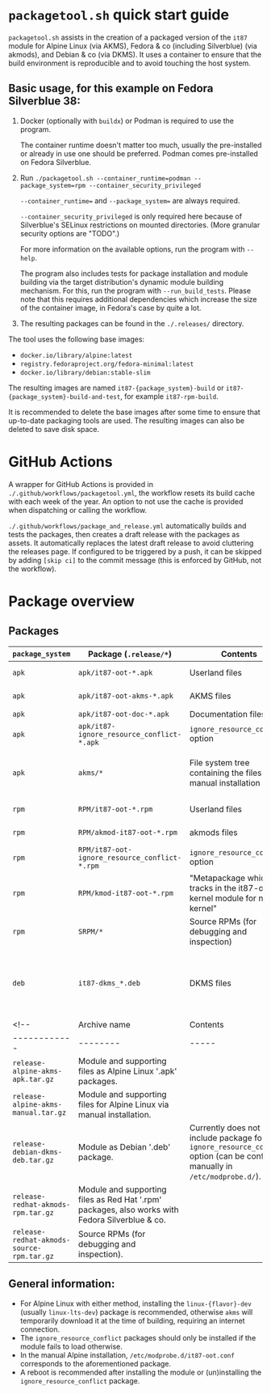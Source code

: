 # `packagetool.sh` quick start guide

`packagetool.sh` assists in the creation of a packaged version of the `it87` module for Alpine Linux (via AKMS), Fedora & co (including Silverblue) (via akmods), and Debian & co (via DKMS).
It uses a container to ensure that the build environment is reproducible and to avoid touching the host system.

## Basic usage, for this example on Fedora Silverblue 38:
1. Docker (optionally with `buildx`) or Podman is required to use the program.
	
	The container runtime doesn't matter too much, usually the pre-installed or already in use one should be preferred. Podman comes pre-installed on Fedora Silverblue.

2. Run `./packagetool.sh --container_runtime=podman --package_system=rpm --container_security_privileged`
	
	`--container_runtime=` and `--package_system=` are always required.
	
	`--container_security_privileged` is only required here because of Silverblue's SELinux restrictions on mounted directories. (More granular security options are "TODO".)
	
	For more information on the available options, run the program with `--help`.

	The program also includes tests for package installation and module building via the target distribution's dynamic module building mechanism. For this, run the program with `--run_build_tests`. Please note that this requires additional dependencies which increase the size of the container image, in Fedora's case by quite a lot.

3. The resulting packages can be found in the `./.releases/` directory.

The tool uses the following base images:
* `docker.io/library/alpine:latest`
* `registry.fedoraproject.org/fedora-minimal:latest`
* `docker.io/library/debian:stable-slim`

The resulting images are named `it87-{package_system}-build` or `it87-{package_system}-build-and-test`, for example `it87-rpm-build`.

It is recommended to delete the base images after some time to ensure that up-to-date packaging tools are used. The resulting images can also be deleted to save disk space.

# GitHub Actions

A wrapper for GitHub Actions is provided in `./.github/workflows/packagetool.yml`, the workflow resets its build cache with each week of the year. An option to not use the cache is provided when dispatching or calling the workflow.

`./.github/workflows/package_and_release.yml` automatically builds and tests the packages, then creates a draft release with the packages as assets. It automatically replaces the latest draft release to avoid cluttering the releases page. If configured to be triggered by a push, it can be skipped by adding `[skip ci]` to the commit message (this is enforced by GitHub, not the workflow).

# Package overview
## Packages
| `package_system` | Package (`.release/*`) | Contents | Notes |
| ------------------ | ------- | -------- | ----- |
| `apk` | `apk/it87-oot-*.apk` | Userland files | Depends on AKMS package. |
| `apk` | `apk/it87-oot-akms-*.apk` | AKMS files | Depends on userland package. |
| `apk` | `apk/it87-oot-doc-*.apk` | Documentation files | |
| `apk` | `apk/it87-ignore_resource_conflict-*.apk` | `ignore_resource_conflict` option | |
| `apk` | `akms/*` | File system tree containing the files for manual installation | `/etc/modprobe.d/it87-oot.conf` is the `ignore_resource_conflict` option and should only be installed if needed |
| `rpm` | `RPM/it87-oot-*.rpm` | Userland files | Depends on akmods package. |
| `rpm` | `RPM/akmod-it87-oot-*.rpm` | akmods files | Depends on userland package. |
| `rpm` | `RPM/it87-oot-ignore_resource_conflict-*.rpm` | `ignore_resource_conflict` option | |
| `rpm` | `RPM/kmod-it87-oot-*.rpm` | "Metapackage which tracks in the it87-oot kernel module for newest kernel" | I am not entirely sure what the point of this is since we're building the module dynamically |
| `rpm` | `SRPM/*` | Source RPMs (for debugging and inspection) | |
| `deb` | `it87-dkms_*.deb` | DKMS files | The `.deb` process is currently much more basic than the others, `ignore_resource_conflict` has to be manually configured in `/etc/modprobe.d/` |
<!-- | Archive name | Contents | Notes |
| ------------ | -------- | ----- |
| `release-alpine-akms-apk.tar.gz` | Module and supporting files as Alpine Linux '.apk' packages. | |
| `release-alpine-akms-manual.tar.gz` | Module and supporting files for Alpine Linux via manual installation. | |
| `release-debian-dkms-deb.tar.gz` | Module as Debian '.deb' package. | Currently does not include package for `ignore_resource_conflict` option (can be configured manually in `/etc/modprobe.d/`). |
| `release-redhat-akmods-rpm.tar.gz` | Module and supporting files as Red Hat '.rpm' packages, also works with Fedora Silverblue & co. | |
| `release-redhat-akmods-source-rpm.tar.gz` | Source RPMs (for debugging and inspection). | | -->

## General information:
- For Alpine Linux with either method, installing the `linux-{flavor}-dev` (usually `linux-lts-dev`) package is recommended, otherwise `akms` will temporarily download it at the time of building, requiring an internet connection.
- The `ignore_resource_conflict` packages should only be installed if the module fails to load otherwise.
- In the manual Alpine installation, `/etc/modprobe.d/it87-oot.conf` corresponds to the aforementioned package.
- A reboot is recommended after installing the module or (un)installing the `ignore_resource_conflict` package.